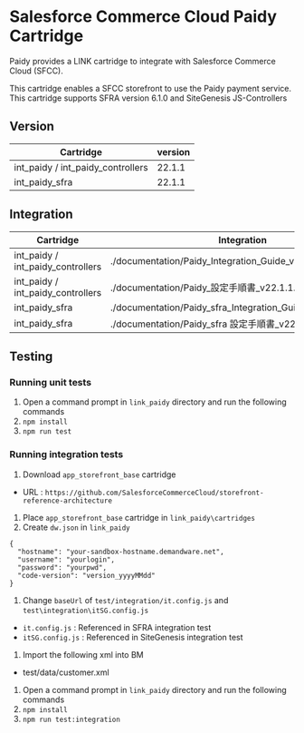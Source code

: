 # Salesforce Commerce Cloud Paidy Cartridge

Paidy provides a LINK cartridge to integrate with Salesforce Commerce Cloud (SFCC).

This cartridge enables a SFCC storefront to use the Paidy payment service.
This cartridge supports SFRA version 6.1.0 and SiteGenesis JS-Controllers


## Version

|Cartridge|version|
|-|-|
|int_paidy / int_paidy_controllers |22.1.1|
|int_paidy_sfra|22.1.1|

## Integration

|Cartridge|Integration|
|-|-|
|int_paidy / int_paidy_controllers |./documentation/Paidy_Integration_Guide_v22.1.1_en.pdf|
|int_paidy / int_paidy_controllers |./documentation/Paidy_設定手順書_v22.1.1.pdf|
|int_paidy_sfra|./documentation/Paidy_sfra_Integration_Guide_v22.1.1_en.pdf|
|int_paidy_sfra|./documentation/Paidy_sfra 設定手順書_v22.1.1.pdf|


## Testing

### Running unit tests
1. Open a command prompt in `link_paidy` directory and run the following commands
  1. `npm install`
  1. `npm run test`


### Running integration tests
1. Download `app_storefront_base` cartridge
  - URL : `https://github.com/SalesforceCommerceCloud/storefront-reference-architecture`
1. Place `app_storefront_base` cartridge in `link_paidy\cartridges`
1. Create `dw.json` in `link_paidy`
  ```
  {
    "hostname": "your-sandbox-hostname.demandware.net",
    "username": "yourlogin",
    "password": "yourpwd",
    "code-version": "version_yyyyMMdd"
  }
  ```
1. Change `baseUrl` of `test/integration/it.config.js` and `test\integration\itSG.config.js`
  - `it.config.js` : Referenced in SFRA integration test
  - `itSG.config.js` : Referenced in SiteGenesis integration test
1. Import the following xml into BM
  - test/data/customer.xml
1. Open a command prompt in `link_paidy` directory and run the following commands
  1. `npm install`
  1. `npm run test:integration`
